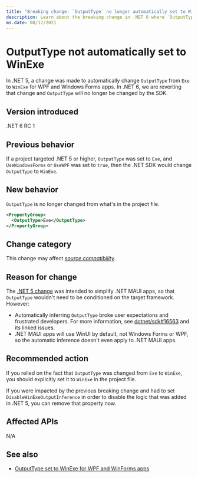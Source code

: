```yaml
---
title: "Breaking change: `OutputType` no longer automatically set to WinExe"
description: Learn about the breaking change in .NET 6 where `OutputType` for WPF and Windows Forms projects is no longer automatically set to `WinExe`.
ms.date: 08/17/2021
---
```

# OutputType not automatically set to WinExe

In .NET 5, a change was made to automatically change `OutputType` from `Exe` to `WinExe` for WPF and Windows Forms apps. In .NET 6, we are reverting that change and `OutputType` will no longer be changed by the SDK.

## Version introduced

.NET 6 RC 1

## Previous behavior

If a project targeted .NET 5 or higher, `OutputType` was set to `Exe`, and `UseWindowsForms` or `UseWPF` was set to `true`, then the .NET SDK would change `OutputType` to `WinExe`.

## New behavior

`OutputType` is no longer changed from what's in the project file.

```xml
<PropertyGroup>
  <OutputType>Exe</OutputType>
</PropertyGroup>
```

## Change category

This change may affect [*source compatibility*](../../categories.md#source-compatibility).

## Reason for change

The [.NET 5 change](../5.0/automatically-infer-winexe-output-type.md) was intended to simplify .NET MAUI apps, so that `OutputType` wouldn't need to be conditioned on the target framework. However:

- Automatically inferring `OutputType` broke user expectations and frustrated developers. For more information, see [dotnet/sdk#16563](https://github.com/dotnet/sdk/issues/16563) and its linked issues.
- .NET MAUI apps will use WinUI by default, not Windows Forms or WPF, so the automatic inference doesn't even apply to .NET MAUI apps.

## Recommended action

If you relied on the fact that `OutputType` was changed from `Exe` to `WinExe`, you should explicitly set it to `WinExe` in the project file.

If you were impacted by the previous breaking change and had to set `DisableWinExeOutputInference` in order to disable the logic that was added in .NET 5, you can remove that property now.

## Affected APIs

N/A

## See also

- [OutputType set to WinExe for WPF and WinForms apps](../5.0/automatically-infer-winexe-output-type.md)

